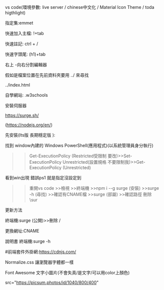 vs code(環境參數: live server / chinese中文化 / Material Icon Theme / toda higthlight)

指定集:emmet

快速加入主檔: !+tab

快速註記: ctrl + /

快速字頭尾: (h1)+tab

右上 -向右分割編輯器

假如是檔案位置在先前資料夾要用 ../ 來尋找

../index.html

自學網站: .w3schools

安裝伺服器

https://surge.sh/ 

(https://nodejs.org/en/)

先安裝(lts版 長期穩定版 ):

找到 window內建的	Windows PowerShell(應用程式)(以系統管理員身分執行)

>>Get-ExecutionPolicy (Restricted受限制 要改)>>Set-ExecutionPolicy Unrestricted(設置規格 不要限制我)>>Get-ExecutionPolicy (Unrestricted)

看到win出現 錯誤ps1 就是指定沒設定到

>>重開vs code >>檢視 >>終端機 >>npm i --g surge (安裝) >>surge -h (尋找) >>確認有CNAME檔 >>surge (部屬) >>確認路徑 刪除\sur

更新方法

終端機:surge	(公開)>>刪除 /

更換網址:CNAME

說明書 終端機:surge -h

#前端套件外掛網:https://cdnjs.com/

Normalize.css 讓瀏覽器字體都一樣 

Font Awesome 文字小圖片(不會失真/是文字/可以用color上顏色)

src="https://picsum.photos/id/1040/800/400"

